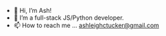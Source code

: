 - 👋 Hi, I’m Ash!
- 🌱 I’m a full-stack JS/Python developer.
- 📫 How to reach me ... ashleighctucker@gmail.com


